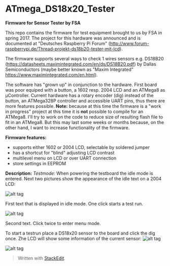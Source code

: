 

**ATmega_DS18x20_Tester**
=====================

**Firmware for Sensor Tester by FSA**

This repo contains the firmware for test equipment brought to us by FSA in spring 2017. The project for this hardware was announced and is documented at "Deutsches Raspberry Pi Forum" (http://www.forum-raspberrypi.de/Thread-projekt-ds18b20-tester-mit-lcd).

The firmware supports several ways to check 1 wires sensors e.g. DS18B20 (https://datasheets.maximintegrated.com/en/ds/DS18B20.pdf) by Dallas Semiconductors (maybe better known as "Maxim Integrated" https://www.maximintegrated.com/en.html).

The software has "grown up" in conjunction to the hardware. First board was poor equiped with a button, a 1602 resp. 2004 LCD and an ATMega8 as µController.
Current hardware has a rotary encoder (dig) instead of the button, an ATMega328P controller and accessible UART pins, thus there are more features possible.
**Note:**   because at this time the firmware is a "work in progress" project at this time it is **not** possible to compile for an ATMega8.
I'll try to work on the code to reduce size of resulting flash file to fit in an ATMega8.
But this may last some weeks or months because, on the other hand, I want to increase functionality of the firmware.

**Firmware features:**

 - supports either 1602 or 2004 LCD, selectable by soldered jumper
 - has a shortcut for "blind" adjusting LCD contrast
 - multilevel menu on LCD or over UART connection 
 - store settings in EEPROM

**Description:**
*Testmode:*
  When powering the testboard the idle mode is entered. Next two pictures show the appearance of the idle text on a 2004 LCD:
  
![alt tag](http://dreamshader.bplaced.net/Images/github/idle1.png) 

First text that is displayed in idle mode. One click starts a test run.

![alt tag](http://dreamshader.bplaced.net/Images/github/idle2.png) 

Second text. Click twice to enter menu mode.

To start a testrun place a DS18x20 sensor to the board and click the dig once. Zhe LCD will show some information of the current sensor:
![alt tag](http://dreamshader.bplaced.net/Images/github/test.png) 



![alt tag](http://dreamshader.bplaced.net/Images/github/main.png) 











> Written with [StackEdit](https://stackedit.io/).
